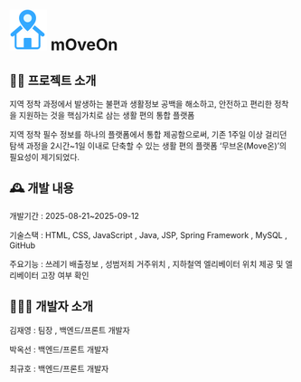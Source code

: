 
#  ![](https://github.com/kant300/moveon/blob/parkoaksun/src/main/resources/static/img/%EB%AC%B4%EB%B8%8C%EC%98%A8%EB%A1%9C%EA%B3%A0-crop.png?raw=true) mOveOn



## 👨‍💻 프로젝트 소개 
지역 정착 과정에서 발생하는 불편과 생활정보 공백을 해소하고, 안전하고 편리한 정착을 지원하는 것을 핵심가치로 삼는 생활 편의 통합 플랫폼

지역 정착 필수 정보를 하나의 플랫폼에서 통합 제공함으로써, 기존 1주일 이상 걸리던 탐색 과정을 2시간~1일 이내로 단축할 수 있는 생활 편의 플랫폼 ‘무브온(Move온)’의 필요성이 제기되었다.




## 🕰 개발 내용 
개발기간 : 2025-08-21~2025-09-12

기술스택 : HTML, CSS, JavaScript , Java, JSP, Spring Framework , MySQL , GitHub

주요기능 : 쓰레기 배출정보 , 성범저죄 거주위치 , 지하철역 엘리베이터 위치 제공 및 엘리베이터 고장 여부 확인



## 🧑‍🤝‍🧑 개발자 소개 
김재영 : 팀장 , 백엔드/프론트 개발자

박옥선 : 백엔드/프론트 개발자

최규호 : 백엔드/프론트 개발자
